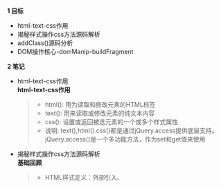 
**1 目标**
* html-text-css作用  
* 揭秘样式操作css方法源码解析  
* addClass()源码分析  
* DOM操作核心-domManip-buildFragment  

**2 笔记**
* html-text-css作用  
  **html-text-css作用**
  > * html(): 用为读取和修改元素的HTML标签  
  > * text(): 用来读取或修改元素的纯文本内容  
  > * css(): 设置或返回被选元素的一个或多个样式属性  
  > * 说明: text(),html().css()都是通过jQuery.access提供底层支持。jQuery.access()是一个多功能方法，作为set和get值来使用  

* 揭秘样式操作css方法源码解析  
  **基础回顾**
  > * HTML样式定义：<link/>外部引入、<style/>嵌入、HTML DOM style对象  
  > * 样式规则：内部属性名都是采用驼峰形式、保留关键字float换成cssFloat，IE：styleFloat
  > * 合并CSSText：`Element.style.cssText = 'width:200px;height:10px;display:block;'`  
  > * 样式访问： DOM中getComputedStyle该方法返回包含元素的所有css属性的对象。通过对象提供的api或通过css属性的名称来访问各个css属性的值。IE678中则用currentStyle代替

  **css源码解析**
  > * css():方法设置或返回被选元素的一个或多个样式属性  
  > * 返回css属性语法:css('propertyname')  
  > * 设置css属性语法:css('propertyname', 'value')  
  > * 设置等多个css属性语法:css({propertyname': 'value', propertyname': 'value'})

* addClass()源码分析  
  **addClass()源码分析**
  > * addClass():对元素的样式操作，底层的实现修改元素的className值  
  > * 实现的功能:增加一天样式规则:addClass('box'),增加多条样式规则:.addClass('box item')

* DOM操作核心-domManip-buildFragment  
  **domManip**
  > * domManip:可谓元老级工具函数，从jQuery 1.0版本开始便存在，一直到最新的jQuery版本  
  > * domManip:主要功能是为了实现DOM的插入和替换，具体共为5个函数服务  
  >> * append():在元素的结尾(任然在内部)插入指定内容  
  >> * prepend():在元素开始的地方插入内容  
  >> * before():根after相反，在元素前面插入内容  
  >> * after():在被选元素之后插入内容  
  >> * replaceWith():替换元素  

  **domManip实现**
  > * domManip完成两件事  
  >> * DOM节点添加  
  >> * 检测DOM节点内有script标签，特殊处理  

  > * domManip内对script做的特殊处理  
  >> * script无type属性，默认会执行其内的的JavaScript脚本  
  >> * script如果有src属性，会调用$._evalUrl请求JavaScript文件并执行  
  >> * script的type="text/javascript"会执行其内的JavaScript脚本，其他不会执行  
  >> * 说明：domManip依赖的一个重要函数就是buildFragment，为DOM插入提高挺能  

  **buildFragment作用**
  > * buildFragment:这个方法用来构建一个包含子节点fragment对象，主要在domManip和jQuery.parseHTML中使用  
  > * 依赖关系:  
  >> * buildFragment：  
  >>> *  domManip: append/prepend/before/after/replaceWith  
  >>> *  jQuery.parseHTML: load/init  

**3 问题库**  